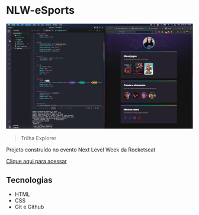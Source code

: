 # NLW-eSports

![preview](./assets/nlw.png)

> Trilha Explorer

Projeto construído no evento Next Level Week da Rocketseat

[Clique aqui para acessar](https://natalia-moraes.github.io/nlw-esports/)
## Tecnologias
- HTML
- CSS
- Git e Github

